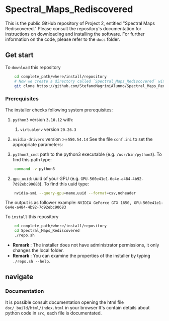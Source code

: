 # Spectral_Maps_Rediscovered
This is the public GitHub repository of Project 2, entitled "Spectral Maps Rediscovered."
Please consult the repository's documentation for instructions on downloading and installing the software.
For further information on the code, please refer to the `docs` folder.

## Get start

To `download` this repository
~~~bash
    cd complete_path/where/install/repository
    # Now we create a directory called `Spectral_Maps_Rediscovered` with repository:
    git clone https://github.com/StefanoMagriniAlunno/Spectral_Maps_Rediscovered
~~~

### Prerequisites
The installer checks following system prerequisites:
1. `python3` version `3.10.12` with:
   1. `virtualenv` version `20.26.3`
2. `nvidia-drivers` version >=`550.54.14`
See the file `conf.ini` to set the appropriate parameters:

1. `python3_cmd`: path to the python3 executable (e.g. `/usr/bin/python3`). To find this path type:
~~~bash
    command -v python3
~~~
2. `gpu_uuid`: uuid of your GPU (e.g. `GPU-560e41e1-6e4e-a484-4b92-7d92ebc90683`). To find this uuid type:
~~~bash
    nvidia-smi --query-gpu=name,uuid --format=csv,noheader
~~~
The output is as follower example:
`NVIDIA GeForce GTX 1650, GPU-560e41e1-6e4e-a484-4b92-7d92ebc90683`

To `install` this repository
~~~bash
    cd complete_path/where/install/repository
    cd Spectral_Maps_Rediscovered
    ./repo.sh
~~~

* **Remark** :  The installer does not have administrator permissions, it only changes the local folder.
* **Remark** : You can examine the properties of the installer by typing `./repo.sh --help`.


## navigate

### Documentation
It is possible consult documentation opening the html file `doc/_build/html/index.html` in your browser
It's contain details about python code in `src`, each file is documentated.

###
